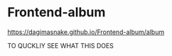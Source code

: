 # Frontend-album

https://dagimasnake.github.io/Frontend-album/album  

TO QUCKLIY SEE WHAT THIS DOES
